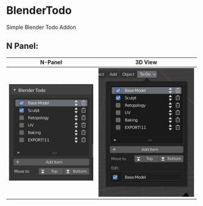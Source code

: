 
# BlenderTodo
 Simple Blender Todo Addon

## N Panel:

|N-Panel                          |3D View                      |
|---------------------------------|-----------------------------|
|![Panel Screenshot](https://raw.githubusercontent.com/rcv4/blenderTodo/readme-resources/panel_screenshot_.png)|![Popover Screenshot](https://raw.githubusercontent.com/rcv4/blenderTodo/readme-resources/popover_screenshot.png)|
